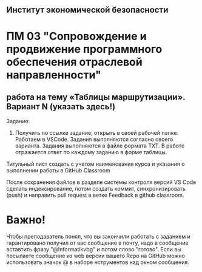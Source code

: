 ## Институт экономической безопасности

# ПМ 03 "Сопровождение и продвижение программного обеспечения отраслевой направленности"

##  работа на тему «Таблицы маршрутизации». Вариант N (указать здесь!)

Задание:
1) Получить по ссылке задание, открыть в своей рабочей папке. Работаем в VSCode.
Задания выполняются согласно своего варианта.
Задания выполняются в файле формата TXT. 
В работе отражается ответ по каждому заданию в форме таблицы.

Титульный лист создать с учетом наименования курса и указания о выполнении работы в GitHub Classroom

После сохранения файлов в разделе системы контроля версий VS Code сделать индексирование, потом создать коммит, синхронизировать (push) и направить pull request в ветке Feedback в github classroom.
 
 # Важно!
 Чтобы преподаватель понял, что вы закончили работать с заданием и гарантировано получил от вас сообщение в почту, надо в сообщение вставтить фразу "@Informatikvbg" и потом    слово  "готово". 
 Если вы посылаете сообщение из web версии вашего Repo на GitHub можно использовать значок @ в наборе нструментов над окном сообщения.

 

